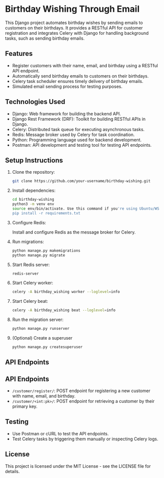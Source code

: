 # Birthday Wishing Through Email

This Django project automates birthday wishes by sending emails to customers on their birthdays. It provides a RESTful API for customer registration and integrates Celery with Django for handling background tasks, such as sending birthday emails.

## Features

- Register customers with their name, email, and birthday using a RESTful API endpoint.
- Automatically send birthday emails to customers on their birthdays.
- Celery task scheduler ensures timely delivery of birthday emails.
- Simulated email sending process for testing purposes.

## Technologies Used

- Django: Web framework for building the backend API.
- Django Rest Framework (DRF): Toolkit for building RESTful APIs in Django.
- Celery: Distributed task queue for executing asynchronous tasks.
- Redis: Message broker used by Celery for task coordination.
- Python: Programming language used for backend development.
- Postman: API development and testing tool for testing API endpoints.

## Setup Instructions

1. Clone the repository:

   ```bash
   git clone https://github.com/your-username/birthday-wishing.git

2. Install dependencies:

   ```bash
   cd birthday-wishing
   python3 -m venv env
   source env/bin/activate. Use this command if you're using Ubuntu/WSL2
   pip install -r requirements.txt

3. Configure Redis:
   
   Install and configure Redis as the message broker for Celery.

4. Run migrations:

   ```bash
   python manage.py makemigrations
   python manage.py migrate


5. Start Redis server:

   ```bash
   redis-server

6. Start Celery worker:

   ```bash
   celery -A birthday_wishing worker --loglevel=info

7. Start Celery beat:

   ```bash
   celery -A birthday_wishing beat --loglevel=info

8. Run the migration server:

   ```bash
   python manage.py runserver

9. (Optional) Create a superuser

   ```bash
   python manage.py createsuperuser

## API Endpoints

## API Endpoints

- `/customer/register/`: POST endpoint for registering a new customer with name, email, and birthday.
- `/customer/<int:pk>/`: POST endpoint for retrieving a customer by their primary key.

## Testing

- Use Postman or cURL to test the API endpoints.
- Test Celery tasks by triggering them manually or inspecting Celery logs.

## License

This project is licensed under the MIT License - see the LICENSE file for details.

